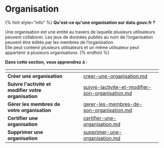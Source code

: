 # Organisation

{% hint style="info" %}
**Qu'est-ce qu'une organisation sur data.gouv.fr ?**

Une organisation est une entité au travers de laquelle plusieurs utilisateurs peuvent collaborer. Les jeux de données publiés au nom de l’organisation peuvent être édités par les membres de l’organisation. \
Elle peut contenir plusieurs utilisateurs et un même utilisateur peut appartenir à plusieurs organisations.
{% endhint %}

**Dans cette section, vous apprendrez à :**&#x20;



<table data-card-size="large" data-view="cards"><thead><tr><th></th><th data-hidden></th><th data-hidden></th><th data-hidden data-type="content-ref"></th><th data-hidden></th></tr></thead><tbody><tr><td><strong>Créer une organisation</strong></td><td></td><td></td><td><a href="creer-une-organisation.md">creer-une-organisation.md</a></td><td></td></tr><tr><td><strong>Suivre l'activité et modifier votre organisation</strong></td><td></td><td></td><td><a href="../organisation/suivre-lactivite-et-modifier-son-organisation.md">suivre-lactivite-et-modifier-son-organisation.md</a></td><td></td></tr><tr><td><strong>Gérer les membres de votre organisation</strong></td><td></td><td></td><td><a href="gerer-les-membres-de-son-organisation.md">gerer-les-membres-de-son-organisation.md</a></td><td></td></tr><tr><td><strong>Certifier une organisation</strong></td><td></td><td></td><td><a href="certifier-une-organisation.md">certifier-une-organisation.md</a></td><td></td></tr><tr><td><strong>Supprimer une organisation</strong></td><td></td><td></td><td><a href="supprimer-une-organisation.md">supprimer-une-organisation.md</a></td><td></td></tr></tbody></table>

